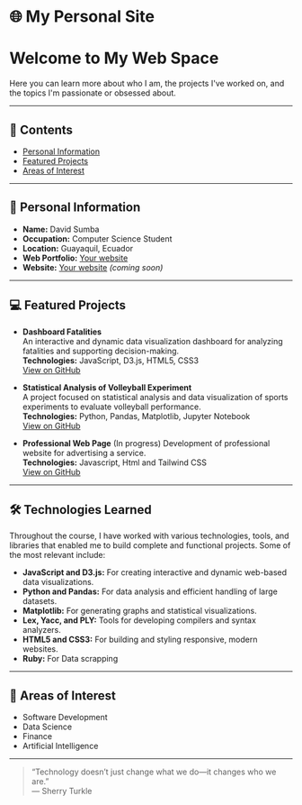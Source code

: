 # 🌐 My Personal Site

# Welcome to My Web Space

Here you can learn more about who I am, the projects I've worked on, and the topics I'm passionate or obsessed about.

---

## 📑 Contents

- [Personal Information](#personal-information)
- [Featured Projects](#featured-projects)
- [Areas of Interest](#areas-of-interest)

---

## 🧑 Personal Information

- **Name:** David Sumba  
- **Occupation:** Computer Science Student  
- **Location:** Guayaquil, Ecuador  
- **Web Portfolio:** [Your website](#https://2dsa3.github.io/Curriculum/portfolio.html) 
- **Website:** [Your website](#) *(coming soon)*

---

## 💻 Featured Projects

- **Dashboard Fatalities**  
  An interactive and dynamic data visualization dashboard for analyzing fatalities and supporting decision-making.  
  **Technologies:** JavaScript, D3.js, HTML5, CSS3  
  [View on GitHub](https://github.com/nhn2004/DashboardFatalities)

- **Statistical Analysis of Volleyball Experiment**  
  A project focused on statistical analysis and data visualization of sports experiments to evaluate volleyball performance.  
  **Technologies:** Python, Pandas, Matplotlib, Jupyter Notebook  
  [View on GitHub](https://github.com/2Dsa3/ProyectoEstadistica-Volley)

- **Professional Web Page** (In progress)
  Development of professional website for advertising a service.  
  **Technologies:** Javascript, Html and Tailwind CSS  
  [View on GitHub]([https://github.com/2Dsa3/PROYECTOS-LENGUAJES-DE-PROGRAMACION-2024](https://github.com/2Dsa3/Sengiconsa))
---

## 🛠️ Technologies Learned

Throughout the course, I have worked with various technologies, tools, and libraries that enabled me to build complete and functional projects. Some of the most relevant include:

- **JavaScript and D3.js:** For creating interactive and dynamic web-based data visualizations.  
- **Python and Pandas:** For data analysis and efficient handling of large datasets.  
- **Matplotlib:** For generating graphs and statistical visualizations.  
- **Lex, Yacc, and PLY:** Tools for developing compilers and syntax analyzers.  
- **HTML5 and CSS3:** For building and styling responsive, modern websites.
- **Ruby:** For Data scrapping

---

## 🚀 Areas of Interest

- Software Development
- Data Science
- Finance
- Artificial Intelligence  


---

> “Technology doesn’t just change what we do—it changes who we are.”  
> — Sherry Turkle
